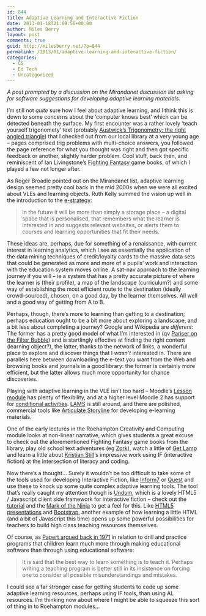 ```yaml
---
id: 844
title: Adaptive Learning and Interactive Fiction
date: 2013-01-18T21:09:56+00:00
author: Miles Berry
layout: post 
comments: true
guid: http://milesberry.net/?p=844
permalink: /2013/01/adaptive-learning-and-interactive-fiction/
categories:
  - CS
  - Ed Tech
  - Uncategorized
---
```

_A post prompted by a discussion on the Mirandanet discussion list asking for software suggestions for developing adaptive learning materials._

I&#8217;m still not _quite_ sure how I feel about adaptive learning, and I think this is down to some concerns about the &#8216;computer knows best&#8217; which can be detected beneath the surface. My first encounter was a rather lovely &#8216;teach yourself trigonomety&#8217; text (probably [Austwick&#8217;s Trigonometry: the right angled triangle](http://www.worldcat.org/title/trigonometry-the-right-angled-triangle/oclc/30293229)) that I checked out from our local library at a very young age &#8211; pages comprised trig problems with multi-choice answers, you followed the page reference for what you thought was right and then got specific feedback or another, slightly harder problem. Cool stuff, back then, and reminiscent of Ian Livingstone&#8217;s [Fighting Fantasy](http://fightingfantasy.com) game books, of which I played a few not longer after.

As Roger Broadie pointed out on the Mirandanet list, adaptive learning design seemed pretty cool back in the mid 2000s when we were all excited about VLEs and learning objects. Ruth Kelly summed the vision up well in the introduction to the [e-strategy](https://www.education.gov.uk/publications/eOrderingDownload/1296-2005PDF-EN-01.pdf):

> In the future it will be more than simply a storage place – a digital space that is personalised, that remembers what the learner is interested in and suggests relevant websites, or alerts them to courses and learning opportunities that fit their needs.

These ideas are, perhaps, due for something of a renaissance, with current interest in learning analytics, which I see as essentially the application of the data mining techniques of credit/loyalty cards to the massive data sets that could be generated as more and more of a pupils&#8217; work and interaction with the education system moves online. A sat-nav approach to the learning journey if you will &#8211; ie a system that has a pretty accurate picture of where the learner is (their profile), a map of the landscape (curriculum?) and some way of establishing the most efficient route to the destination (ideally crowd-sourced), chosen, on a good day, by the learner themselves. All well and a good way of getting from A to B.

Perhaps, though, there&#8217;s more to learning than getting to a destination; perhaps education ought to be a bit more about exploring a landscape, and a bit less about completing a journey? Google and Wikipedia are _different_: The former has a pretty good model of what I&#8217;m interested in (qv [Pariser on the Filter Bubble](http://www.thefilterbubble.com)) and is startlingly effective at finding the right content (learning object?), the latter, thanks to the network of links, a wonderful place to explore and discover things that I _wasn&#8217;t_ interested in. There are parallels here between downloading the e-text you want from the Web and browsing books and journals in a good library: the former is certainly more efficient, but the latter allows much more opportunity for chance discoveries.

Playing with adaptive learning in the VLE isn&#8217;t too hard &#8211; Moodle&#8217;s [Lesson module](http://docs.moodle.org/24/en/Lesson_module) has plenty of flexibility, and at a higher level Moodle 2 has support for [conditional activities](http://docs.moodle.org/22/en/Conditional_activities). [LAMS](http://www.lamsfoundation.org/index.htm) is still around, and there are polished, commercial tools like [Articulate Storyline](http://www.articulate.com/products/storyline-top-features.php#interactivity_href) for developing e-learning materials.

One of the early lectures in the Roehampton Creativity and Computing module looks at non-linear narrative, which gives students a great excuse to check out the aforementioned Fighting Fantasy game books from the library, play old school text adventures (eg [Zork](http://thcnet.net/error/index.php)), watch a little of [Get Lamp](http://www.getlamp.com) and learn a little about [Kristian Still](http://www.kristianstill.co.uk/wordpress/)&#8216;s impressive work using IF (interactive fiction) at the intersection of literacy and coding.

Now there&#8217;s a thought&#8230; Surely it wouldn&#8217;t be too difficult to take some of the tools used for developing Interactive Fiction, like [Inform7](http://inform7.com) or [Quest](http://www.textadventures.co.uk/quest/) and use these to knock up some quite complex adaptive learning tools. The tool that&#8217;s really caught my attention though is [Undum](http://undum.com), which is a lovely HTML5 / Javascript client side framework for interactive fiction &#8211; check out the [tutorial](http://undum.com/games/tutorial.en.html) and the [Mark of the Ninja](http://www.markoftheninja.com/undum/) to get a feel for this. Like [HTML5 presentations](http://imakewebthings.com/deck.js/) and [Bootstrap](http://twitter.github.com/bootstrap/), another example of how learning a little HTML (and a bit of Javascript this time) opens up some powerful possibilities for teachers to build high class teaching resources themselves.

Of course, as [Papert argued back in 1971](http://dspace.mit.edu/handle/1721.1/5835) in relation to drill and practice programs that children learn much more through making educational software than through using educational software:

> It is said that the best way to learn something is to teach it. Perhaps writing a teaching program is better still in its insistence on forcing one to consider all possible misunderstandings and mistakes.

I could see a far stronger case for getting students to code up some adaptive learning resources, perhaps using IF tools, than using AL resources. I&#8217;m thinking now about where I might be able to squeeze this sort of thing in to Roehampton modules&#8230;